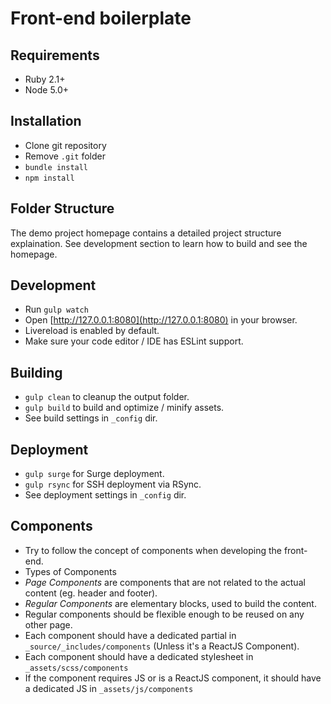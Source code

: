 # Front-end boilerplate

## Requirements

- Ruby 2.1+
- Node 5.0+

## Installation

- Clone git repository
- Remove `.git` folder
- `bundle install`
- `npm install`

## Folder Structure

The demo project homepage contains a detailed project structure explaination. See development section to learn how to build and see the homepage.

## Development

- Run `gulp watch`
- Open [http://127.0.0.1:8080](http://127.0.0.1:8080) in your browser.
- Livereload is enabled by default.
- Make sure your code editor / IDE has ESLint support.

## Building

- `gulp clean` to cleanup the output folder.
- `gulp build` to build and optimize / minify assets.
- See build settings in `_config` dir.

## Deployment

- `gulp surge` for Surge deployment.
- `gulp rsync` for SSH deployment via RSync.
- See deployment settings in `_config` dir.

## Components

- Try to follow the concept of components when developing the front-end.
-  Types of Components
  - _Page Components_ are components that are not related to the actual content (eg. header and footer).
  - _Regular Components_ are elementary blocks, used to build the content.
- Regular components should be flexible enough to be reused on any other page.
- Each component should have a dedicated partial in `_source/_includes/components` (Unless it's a ReactJS Component).
- Each component should have a dedicated stylesheet in `_assets/scss/components`
- If the component requires JS or is a ReactJS component, it should have a dedicated JS in `_assets/js/components`
